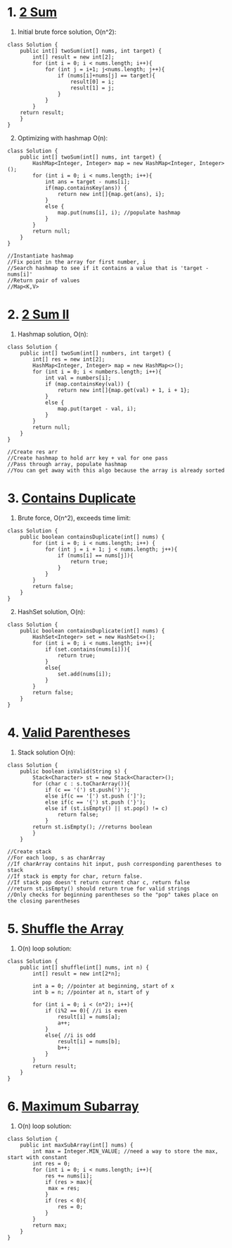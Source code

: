 # 1. [2 Sum](https://leetcode.com/problems/two-sum/)
1. Initial brute force solution, O(n^2):
```
class Solution {
    public int[] twoSum(int[] nums, int target) {
        int[] result = new int[2];
        for (int i = 0; i < nums.length; i++){
            for (int j = i+1; j<nums.length; j++){
                if (nums[i]+nums[j] == target){
                    result[0] = i;
                    result[1] = j;
                }
            }
        }
    return result;
    }
}
```
2. Optimizing with hashmap O(n):
```
class Solution {
    public int[] twoSum(int[] nums, int target) {
        HashMap<Integer, Integer> map = new HashMap<Integer, Integer>();
        for (int i = 0; i < nums.length; i++){
            int ans = target - nums[i]; 
            if(map.containsKey(ans)) { 
                return new int[]{map.get(ans), i};   
            }
            else {
                map.put(nums[i], i); //populate hashmap
            }
        }
        return null;
    }
}

//Instantiate hashmap
//Fix point in the array for first number, i
//Search hashmap to see if it contains a value that is 'target - nums[i]'
//Return pair of values
//Map<K,V>
```

# 2. [2 Sum II](https://leetcode.com/problems/two-sum-ii-input-array-is-sorted/)
1. Hashmap solution, O(n):
```
class Solution {
    public int[] twoSum(int[] numbers, int target) {
        int[] res = new int[2];
        HashMap<Integer, Integer> map = new HashMap<>();
        for (int i = 0; i < numbers.length; i++){
            int val = numbers[i];
            if (map.containsKey(val)) {
                return new int[]{map.get(val) + 1, i + 1};
            }
            else {
                map.put(target - val, i);
            }
        }
        return null;
    }
}

//Create res arr
//Create hashmap to hold arr key + val for one pass
//Pass through array, populate hashmap
//You can get away with this algo because the array is already sorted
```

# 3. [Contains Duplicate](https://leetcode.com/problems/contains-duplicate/)
1. Brute force, O(n^2), exceeds time limit:
```
class Solution {
    public boolean containsDuplicate(int[] nums) {
        for (int i = 0; i < nums.length; i++) {
            for (int j = i + 1; j < nums.length; j++){
                if (nums[i] == nums[j]){
                    return true;
                }
            }
        }
        return false;
    }
}
```

2. HashSet solution, O(n):
```
class Solution {
    public boolean containsDuplicate(int[] nums) {
        HashSet<Integer> set = new HashSet<>();
        for (int i = 0; i < nums.length; i++){
            if (set.contains(nums[i])){
                return true;
            }
            else{
                set.add(nums[i]);
            }
        }
        return false;
    }
}
```

# 4. [Valid Parentheses](https://leetcode.com/problems/valid-parentheses/)
1. Stack solution O(n):
```
class Solution {
    public boolean isValid(String s) {
        Stack<Character> st = new Stack<Character>();
        for (char c : s.toCharArray()){
            if (c == '(') st.push(')');
            else if(c == '[') st.push (']');
            else if(c == '{') st.push ('}');
            else if (st.isEmpty() || st.pop() != c) 
                return false;
            }
        return st.isEmpty(); //returns boolean
        }
    }

//Create stack
//For each loop, s as charArray
//If charArray contains hit input, push corresponding parentheses to stack
//If stack is empty for char, return false.
//If stack pop doesn't return current char c, return false
//return st.isEmpty() should return true for valid strings
//Only checks for beginning parentheses so the "pop" takes place on the closing parentheses
```

# 5. [Shuffle the Array](https://leetcode.com/problems/shuffle-the-array/)
1. O(n) loop solution:
```
class Solution {
    public int[] shuffle(int[] nums, int n) {
        int[] result = new int[2*n];
        
        int a = 0; //pointer at beginning, start of x
        int b = n; //pointer at n, start of y
        
        for (int i = 0; i < (n*2); i++){
            if (i%2 == 0){ //i is even
                result[i] = nums[a];
                a++;
            }
            else{ //i is odd
                result[i] = nums[b];
                b++;
            }
        }
        return result;
    }
}
```

# 6. [Maximum Subarray](https://leetcode.com/problems/maximum-subarray/)
1. O(n) loop solution:
```
class Solution {
    public int maxSubArray(int[] nums) {
        int max = Integer.MIN_VALUE; //need a way to store the max, start with constant
        int res = 0;
        for (int i = 0; i < nums.length; i++){
            res += nums[i];
            if (res > max){
             max = res;
            }
            if (res < 0){
                res = 0;
            }
        }
        return max;
    }
}
```